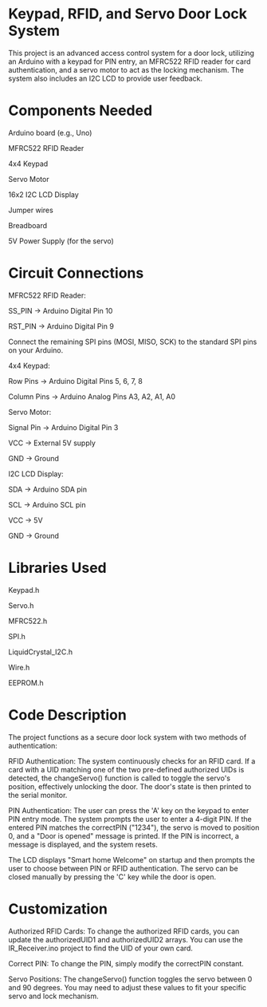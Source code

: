 # Keypad, RFID, and Servo Door Lock System
This project is an advanced access control system for a door lock, utilizing an Arduino with a keypad for PIN entry, an MFRC522 RFID reader for card authentication, and a servo motor to act as the locking mechanism. The system also includes an I2C LCD to provide user feedback.

# Components Needed
Arduino board (e.g., Uno)

MFRC522 RFID Reader

4x4 Keypad

Servo Motor

16x2 I2C LCD Display

Jumper wires

Breadboard

5V Power Supply (for the servo)

# Circuit Connections
MFRC522 RFID Reader:

SS_PIN -> Arduino Digital Pin 10

RST_PIN -> Arduino Digital Pin 9

Connect the remaining SPI pins (MOSI, MISO, SCK) to the standard SPI pins on your Arduino.

4x4 Keypad:

Row Pins -> Arduino Digital Pins 5, 6, 7, 8

Column Pins -> Arduino Analog Pins A3, A2, A1, A0

Servo Motor:

Signal Pin -> Arduino Digital Pin 3

VCC -> External 5V supply

GND -> Ground

I2C LCD Display:

SDA -> Arduino SDA pin

SCL -> Arduino SCL pin

VCC -> 5V

GND -> Ground

# Libraries Used
Keypad.h

Servo.h

MFRC522.h

SPI.h

LiquidCrystal_I2C.h

Wire.h

EEPROM.h

# Code Description
The project functions as a secure door lock system with two methods of authentication:

RFID Authentication: The system continuously checks for an RFID card. If a card with a UID matching one of the two pre-defined authorized UIDs is detected, the changeServo() function is called to toggle the servo's position, effectively unlocking the door. The door's state is then printed to the serial monitor.

PIN Authentication: The user can press the 'A' key on the keypad to enter PIN entry mode. The system prompts the user to enter a 4-digit PIN. If the entered PIN matches the correctPIN ("1234"), the servo is moved to position 0, and a "Door is opened" message is printed. If the PIN is incorrect, a message is displayed, and the system resets.

The LCD displays "Smart home Welcome" on startup and then prompts the user to choose between PIN or RFID authentication. The servo can be closed manually by pressing the 'C' key while the door is open.

# Customization
Authorized RFID Cards: To change the authorized RFID cards, you can update the authorizedUID1 and authorizedUID2 arrays. You can use the IR_Receiver.ino project to find the UID of your own card.

Correct PIN: To change the PIN, simply modify the correctPIN constant.

Servo Positions: The changeServo() function toggles the servo between 0 and 90 degrees. You may need to adjust these values to fit your specific servo and lock mechanism.
